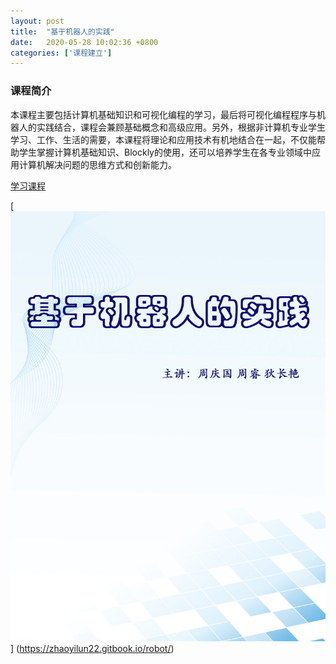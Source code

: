 ```yaml
---
layout: post
title:  "基于机器人的实践"
date:   2020-05-28 10:02:36 +0800
categories: ['课程建立']
---
```

### 课程简介
本课程主要包括计算机基础知识和可视化编程的学习，最后将可视化编程程序与机器人的实践结合，课程会兼顾基础概念和高级应用。另外，根据非计算机专业学生学习、工作、生活的需要，本课程将理论和应用技术有机地结合在一起，不仅能帮助学生掌握计算机基础知识、Blockly的使用，还可以培养学生在各专业领域中应用计算机解决问题的思维方式和创新能力。

[学习课程](https://zhaoyilun22.gitbook.io/robot/)

[![Digital-logic-digital-circuit 课程](/images/book-thumb/Robot-based-practice.png)]
(https://zhaoyilun22.gitbook.io/robot/)

